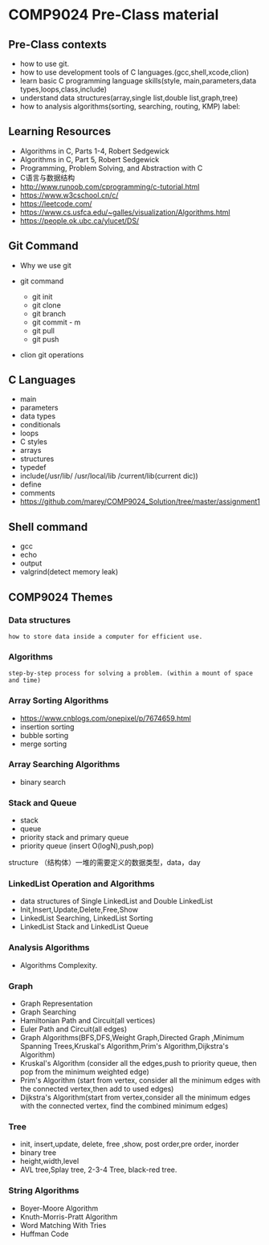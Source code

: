 # COMP9024 Pre-Class material
## Pre-Class contexts
* how to use git.
* how to use development tools of C languages.(gcc,shell,xcode,clion)
* learn basic C programming language skills(style, main,parameters,data types,loops,class,include) 
* understand data structures(array,single list,double list,graph,tree)
* how to analysis algorithms(sorting, searching, routing, KMP)
label:
## Learning Resources
* Algorithms in C, Parts 1-4, Robert Sedgewick
* Algorithms in C, Part 5, Robert Sedgewick
* Programming, Problem Solving, and Abstraction with C
* C语言与数据结构
* http://www.runoob.com/cprogramming/c-tutorial.html
* https://www.w3cschool.cn/c/
* https://leetcode.com/
* https://www.cs.usfca.edu/~galles/visualization/Algorithms.html
* https://people.ok.ubc.ca/ylucet/DS/

## Git Command
* Why we use git
* git command
	
	* git init
	* git clone
	* git branch
	* git commit - m
	* git pull
	* git push

* clion git operations


## C Languages
* main
* parameters
* data types
* conditionals
* loops
* C styles
* arrays
* structures
* typedef 
* include(/usr/lib/ /usr/local/lib /current/lib(current dic))
* define
* comments
* https://github.com/marey/COMP9024_Solution/tree/master/assignment1

## Shell command
* gcc
* echo
* output
* valgrind(detect memory leak)

## COMP9024 Themes
### Data structures
	
	how to store data inside a computer for efficient use.
	
### Algorithms

	step-by-step process for solving a problem. (within a mount of space and time)

### Array Sorting Algorithms
* https://www.cnblogs.com/onepixel/p/7674659.html
* insertion sorting
* bubble sorting
* merge sorting

### Array Searching Algorithms
* binary search

### Stack and Queue
* stack
* queue
* priority stack and primary queue
* priority queue (insert O(logN),push,pop)


structure （结构体）一堆的需要定义的数据类型，data，day




### LinkedList Operation and Algorithms
* data structures of Single LinkedList and Double LinkedList
* Init,Insert,Update,Delete,Free,Show
* LinkedList Searching, LinkedList Sorting
* LinkedList Stack and LinkedList Queue

### Analysis Algorithms
* Algorithms Complexity.

### Graph
* Graph Representation
* Graph Searching
* Hamiltonian Path and Circuit(all vertices) 
* Euler Path and Circuit(all edges)        
* Graph Algorithms(BFS,DFS,Weight Graph,Directed Graph ,Minimum Spanning Trees,Kruskal's Algorithm,Prim's Algorithm,Dijkstra's Algorithm)
* Kruskal's Algorithm (consider all the edges,push to priority queue, then pop from the minimum weighted edge)
* Prim's Algorithm (start from vertex, consider all the minimum edges with the connected vertex,then add to used edges)
* Dijkstra's Algorithm(start from vertex,consider all the minimum edges with the connected vertex, find the combined minimum edges)


### Tree
* init, insert,update, delete, free ,show, post order,pre order, inorder
* binary tree
* height,width,level
* AVL tree,Splay tree, 2-3-4 Tree, black-red tree.


### String Algorithms
* Boyer-Moore Algorithm
* Knuth-Morris-Pratt Algorithm
* Word Matching With Tries
* Huffman Code

		
	